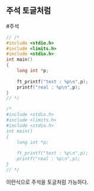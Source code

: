 ## 주석 토글처럼
#주석

```c
// /* 
#include <stdio.h>
#include <limits.h>
#include <stdio.h>
int main()
{
	long int *p;
	
	ft_printf("test : %p\n",p);
	printf("real : %p\n",p);
}
// */
```

```c
/* 
#include <stdio.h>
#include <limits.h>
#include <stdio.h>
int main()
{
	long int *p;
	
	ft_printf("test : %p\n",p);
	printf("real : %p\n",p);
}
// */
```

이런식으로 주석을 토글처럼 가능하다.